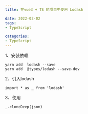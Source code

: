 ```yaml
---
title: 在vue3 + TS 的项目中使用 Lodash

date: 2022-02-02
tags: 
- TypeScript

categories:
- TypeScript
---
```


1、安装依赖

```shell
yarn add  lodash --save
yarn add  @types/lodash --save-dev
```

2、引入lodash

`import * as _ from 'lodash'`

3、使用

`_.cloneDeep(json)`
